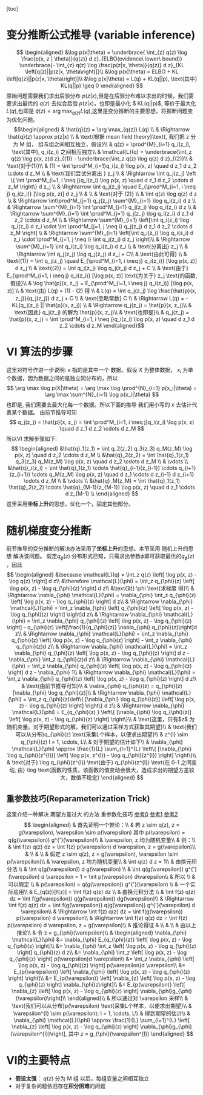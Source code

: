 [toc]
# 变分推断公式推导 (variable inference)
$$
\begin{aligned}
&\log p(x|\theta) = \underbrace{ \int_{z} q(z) \log \frac{p(x, z | \theta)}{q(z)} d z}_{ELBO(evidence\ lower\ bound)} \underbrace{- \int_{z} q(z) \log \frac{p(z|x, \theta)}{q(z)} d z}_{KL \left[q(z)||p(z|x, \theta\right)]}\\
&\log p(x|\theta) = ELBO + KL \left[q(z)||p(z|x, \theta\right)]\\
&\log p(x|\theta) = L(q) + KL(q||p), \text{其中}  KL(q||p) \geq 0 
\end{aligned}
$$
原始问题需要我们求出后验分布 $p(z|x)$,但是在后验分布难以求出的时候，我们需要求出最优的 $q(z)$ 去拟合后验 $p(z|x)$，也即是最小化 $ KL(q||p)$, 等价于最大化 $L(q)$,也即是 $\hat{q}(z) = \arg \max_{q(z)} L(q)$,这里是变分推断的主要思想，将推断问题变为优化问题。
$$\begin{aligned}
& \hat{q}(z) = \arg \max_{q(z)} L(q) \\
& \Rightarrow \hat{q}(z) \approx p(z|x) \\
& \text{根据 mean field theory}\text{, 我们把 z 分为 M 组， 组与组之间相互独立，假设}\\
& q(z) = \prod^{M}_{i=1} q_i(z_i), \text{其中}, q_i(z_i) 之间相互独立\\
& \mathcal{L}(q) = \underbrace{\int_z q(z) \log p(x, z)d z}_{(1)} - \underbrace{\int_z q(z) \log q(z) d z}_{(2)}\\
& \text{对于(1)}\\
& (1) = \int \prod^M_{i=1}q_i(z_i) \log p(x, z) \quad d z_1 d z_2 \cdots d z_M \\
& \text{我们尝试分离出 } z_j \\
& \Rightarrow \int q_j(z_j) \left \{ \int \prod^M_{i=1, i \neq j}q_i(z_i) \log p(x, z) \quad d z_1 d z_2 \cdots d z_M \right\} d z_j \\
& \Rightarrow \int q_j(z_j) \quad E_{\prod^M_{i=1, i \neq j} q_i(z_i)} [\log p(x, z)] d z_j \\
& \\
& \text{对于 (2)} \\
& \int q(z) \log q(z) d z \\
& \Rightarrow \int\prod^M_{j=1} q_j(z_j)  \sum^{M}_{i=1} \log q_i(z_i) d z \\
& \Rightarrow \sum^{M}_{i=1} \int  \prod^M_{j=1} q_j(z_j)  \log q_i(z_i) d z \\
& \Rightarrow \sum^{M}_{i=1} \int  \prod^M_{j=1} q_j(z_j)  \log q_i(z_i) d z_1 d z_2 \cdots d z_M \\
& \Rightarrow \sum^{M}_{i=1} \left[\int q_i(z_i) \log q_i(z_i) d z_i  \cdot \int  \prod^M_{j=1, j \neq i} q_j(z_j) d z_1 d z_2 \cdots d z_M \right] \\
& \Rightarrow \sum^{M}_{i=1} \left[\int q_i(z_i) \log q_i(z_i) d z_i  \cdot  \prod^M_{j=1, j \neq i} \int  q_j(z_j) d z_j \right]\\
& \Rightarrow \sum^{M}_{i=1} \int q_i(z_i) \log q_i(z_i) d z_i  \\
& \text{分离出} z_j \\
& \Rightarrow  \int q_j(z_j) \log q_j(z_j) d z_j + C\\
& \text{由此可得} \\
& \text{(1)} = \int q_j(z_j) \quad E_{\prod^M_{i=1, i \neq j} q_i(z_i)} [\log p(x, z)] d z_j \\
& \text{(2)} = \int q_j(z_j) \log q_j(z_j) d z_j + C \\
& \text{由于} E_{\prod^M_{i=1, i \neq j} q_i(z_i)} [\log p(x, z)]  \text{为关于} z_j \text{的函数,  假设}\\
& \log \hat{p}(x, z_j) = E_{\prod^M_{i=1, i \neq j} q_i(z_i)} [\log p(x, z)] \\
& \text{由} L(q) = (1) - (2) 得 \\
& L(q) = \int q_j(z_j)  \log \frac{\hat{p}(x, z_j)}{q_j(z_j)} d z_j + C \\
& \text{忽略常数} C \\
& \Rightarrow L(q) = - KL[q_j(z_j) || \hat{p}(x, z_j)] \\
& \Rightarrow q_j(z_j) =  \hat{p}(x, z_j)\\
& \text{因此} q_j(z_j) 的解为 \hat{p}(x, z_j)\\
& \text{也即是}\\
& q_j(z_j) = \hat{p}(x, z_j) = \int \prod^M_{i=1, i \neq j}q_i(z_i) \log p(x, z) \quad d z_1 d z_2 \cdots d z_M 
\end{aligned}$$

# VI 算法的步骤
这里对符号作进一步说明: $x$ 指的是其中一个 数据。假设 $X$ 为整体数据， $x_i$ 为单个数据，因为数据之间的是独立同分布的，所以
$$
\arg \max \log p(X|\theta) =  \arg \max \log \prod^{N}_{i=1} p(x_i|\theta)  = \arg \max \sum^{N}_{i=1} \log  p(x_i|\theta)
$$
也即是, 我们需要去最大化每一个数据。所以下面的推导 我们用小写的 $x$ 去估计代表某个数据。
由前节推导可知
$$
q_j(z_j) = \hat{p}(x, z_j) = \int \prod^M_{i=1, i \neq j}q_i(z_i) \log p(x, z) \quad d z_1 d z_2 \cdots d z_M 
$$
所以VI 求解步骤如下:
$$
\begin{aligned}
&\hat{q}_1(z_1) = \int q_2(z_2)  q_3(z_3) q_M(z_M)  \log p(x, z) \quad  d z_2 \cdots d z_M  \\
&\hat{q}_2(z_2) = \int \hat{q}_1(z_1)  q_3(z_3)  q_M(z_M)  \log p(x, z) \quad  d z_2 \cdots d z_M  \\
& \vdots \\
&\hat{q}_i(z_i) = \int \hat{q}_1(z_1) \cdots \hat{q}_{i-1}(z_{i-1}) \cdots q_{i+1}(z_{i+1}) \cdots q_M(z_M) \log p(x, z) \quad  d z_1  \cdots d z_{i-1} d z_{i+1} \cdots d z_M  \\
& \vdots \\
&\hat{q}_M(z_M) = \int \hat{q}_1(z_1)  \hat{q}_2(z_2)  \cdots  \hat{q}_{M-1}(z_{M-1})  \log p(x, z) \quad  d z_1 \cdots d z_{M-1}  \\
\end{aligned}
$$
这里采用**坐标上升**的思想，优化一个，固定其他部分。

# 随机梯度变分推断
前节推导的变分推断的解决办法采用了**坐标上升**的思想。本节采用 随机上升的思想 解决该问题。
假定$q_{\phi}(z)$ 分布形式已知，只需求出参数$\phi$即可获取最优的$q_{\phi}(z)$ ，因此
$$
\begin{aligned}
&\because \mathcal{L}(q) = \int_z q(z) \left[ \log p(x, z) - \log q(z) \right] d z\\
&\therefore \mathcal{L}(\phi) = \int_z q_{\phi}(z) \left[ \log p(x, z) - \log q_{\phi}(z) \right] d z\\
&\text{对} \phi \text{求梯度 得}\\
& \Rightarrow \nabla_{\phi}  \mathcal{L}(\phi) = \nabla_{\phi}  \int_z q_{\phi}(z) \left[ \log p(x, z) - \log q_{\phi}(z) \right] d z\\
& \Rightarrow \nabla_{\phi}  \mathcal{L}(\phi) = \int_z \nabla_{\phi}  \left[ q_{\phi}(z) \left[ \log p(x, z) - \log q_{\phi}(z) \right] \right]d z\\
& \Rightarrow \nabla_{\phi}  \mathcal{L}(\phi) = \int_z \nabla_{\phi}   q_{\phi}(z) \left[ \log p(x, z) - \log q_{\phi}(z) \right] - q_{\phi}(z) \left[\frac{1}{q_{\phi}(z)}  \nabla_{\phi} q_{\phi}(z)\right]d z\\
& \Rightarrow \nabla_{\phi}  \mathcal{L}(\phi) = \int_z \nabla_{\phi}   q_{\phi}(z) \left[ \log p(x, z) - \log q_{\phi}(z) \right] - \int_z \nabla_{\phi} q_{\phi}(z)d z\\
& \Rightarrow \nabla_{\phi}  \mathcal{L}(\phi) = \int_z \nabla_{\phi}   q_{\phi}(z) \left[ \log p(x, z) - \log q_{\phi}(z) \right] d z - \nabla_{\phi} \int_z  q_{\phi}(z)d z\\
& \Rightarrow \nabla_{\phi}  \mathcal{L}(\phi) = \int_z \nabla_{\phi}   q_{\phi}(z) \left[ \log p(x, z) - \log q_{\phi}(z) \right] d z - \nabla_{\phi} 1\\
& \Rightarrow \nabla_{\phi}  \mathcal{L}(\phi) = \int_z \nabla_{\phi}   q_{\phi}(z) \left[ \log p(x, z) - \log q_{\phi}(z) \right] d z\\
& \text{由前节推导可知}\\
& \nabla_{\phi}   q_{\phi}(z)  = q_{\phi}(z) [\nabla_{\phi} \log q_{\phi}(z)]\\
& \Rightarrow \nabla_{\phi}  \mathcal{L}(\phi) = \int_z q_{\phi}(z)\left\{ [\nabla_{\phi} \log q_{\phi}(z)] \left[ \log p(x, z) - \log q_{\phi}(z) \right] \right\} d z\\
& \Rightarrow \nabla_{\phi}  \mathcal{L}(\phi) = E_{q_{\phi}(z) } \left\{ [\nabla_{\phi} \log q_{\phi}(z)] \left[ \log p(x, z) - \log q_{\phi}(z) \right] \right\}\\
& \text{这里，只有$z$ 为随机变量。对于期望形式的解，我们可以通过采样方式获取其期望}\\
& \text{我们可以从分布}q_{\phi}(z) \text{采集L个样本，以便求出期望}\\
& z^{l} \sim q_{\phi}(z) l = 1, \cdots, L\\
& 对于期望的估计如下\\
& \nabla_{\phi}  \mathcal{L}(\phi) \approx
\frac{1}{L} \sum_{l=1}^{L} \left\{ [\nabla_{\phi} \log q_{\phi}(z^{l})] \left[ \log p(x, z^{l}) - \log q_{\phi}(z^{l}) \right] \right\}\\
& \text{对于}  \log q_{\phi}(z^{l}) \text{由于} q_{\phi}(z^{l}) \text{在 0-1 之间变动, 由} \log \text{函数的性质，该函数的值变动会很大，造成求出的期望方差较大，数值不稳定}
\end{aligned}
$$
## 重参数技巧(Reparameterization Trick)
这里介绍一种解决 期望方差过大 的方法 重参数化技巧
[参考0](https://github.com/WallE-Chang/SGVI/blob/master/SGVI.pdf)
[参考1](https://arxiv.org/pdf/1312.6114.pdf)
[参考2](https://arxiv.org/pdf/1401.0118.pdf)
$$
\begin{aligned}
& 首先证明一个推论：\\
& 若  z \sim q(z),  z = g(\varepsilon), \varepsilon \sim p(\varepsilon) 其中 p(\varepsilon) = q(g(\varepsilon)) g^{'}(\varepsilon)\\
& \varepsilon, z 均为随机变量\\
& 则：\\
& \int f(z) q(z) dz = \int f(z) p(\varepsilon) d \varepsilon, z = g(\varepsilon)\\
& \\
& \\
& 假定 z \sim q(z),  z = g(\varepsilon), \varepsilon \sim p(\varepsilon)\\
& \varepsilon, z 均为随机变量\\
& \int q(z) d z = 1\\
& 由换元积分法 \\
& \int q(g(\varepsilon)) d g(\varepsilon) \\
& \int q(g(\varepsilon)) g^{'}(\varepsilon) d \varepsilon  =  1 = \int p(\varepsilon)  d\varepsilon\\
& 所以 \\
& 可以假定 \\
& p(\varepsilon) = q(g(\varepsilon)) g^{'}(\varepsilon) \\
& 一个实际应用\\
& E_{q(z)}[f(z)] = \int f(z) q(z) dz \\
& 由换元积分法 \\
& \int f(z) q(z) dz = \int f(g(\varepsilon)) q(g(\varepsilon)) dg(\varepsilon)\\
& \Rightarrow \int f(z) q(z) dz = \int f(g(\varepsilon)) q(g(\varepsilon)) g^{'}(\varepsilon) d \varepsilon\\
& \Rightarrow \int f(z) q(z) dz = \int f(g(\varepsilon)) p(\varepsilon) d \varepsilon\\
& \Rightarrow \int f(z) q(z) dz = \int f(z) p(\varepsilon) d \varepsilon, z = g(\varepsilon)\\
& 推论得证
& \\
& \\
& 由以上推论\\
& 令 z = g_{\phi}(\varepsilon)\\
&  \begin{aligned}
\nabla_{\phi}  \mathcal{L}(\phi) &= \nabla_{\phi}  E_{q_{\phi}(z)} \left[ \log p(x, z) - \log q_{\phi}(z) \right]\\
&= \nabla_{\phi}  \int_z  \left[ \log p(x, z) - \log q_{\phi}(z) \right] q_{\phi}(z) d z\\
&=  \nabla_{\phi}  \int_z  \left[ \log p(x, z) - \log q_{\phi}(z) \right] p(\varepsilon)d \varepsilon\\
&= \int_z  \nabla_{\phi} \left[ \log p(x, z) - \log q_{\phi}(z) \right] p(\varepsilon)d \varepsilon\\
&= E_{p(\varepsilon)} \left[ \nabla_{\phi} \left[ \log p(x, z) - \log q_{\phi}(z) \right] \right]\\
&= E_{p(\varepsilon)} \left[ \nabla_{z} \left[ \log p(x, z) - \log q_{\phi}(z) \right] \nabla_{\phi}z\right]\\
&= E_{p(\varepsilon)} \left[ \nabla_{z} \left[ \log p(x, z) - \log q_{\phi}(z) \right] \nabla_{\phi}g_{\phi}(\varepsilon)\right]\\
\end{aligned}\\
& 所以通过对 \varepsilon 采样\\
& \text{我们可以从分布}p(\varepsilon) \text{采集L个样本，以便求出期望}\\
& \varepsilon^{l} \sim p(\varepsilon); l = 1, \cdots, L\\
& 得到期望的估计\\
& \nabla_{\phi}  \mathcal{L}(\phi) \approx
\frac{1}{L} \sum_{l=1}^{L} \left[ \nabla_{z} \left[ \log p(x, z) - \log q_{\phi}(z) \right] \nabla_{\phi}g_{\phi}(\varepsilon^{l})\right], 其中 z = g_{\phi}(\varepsilon^{l})
\end{aligned}
$$

# VI的主要特点
- **假设太强**： $q(z)$ 分为 M 组 以后，每组变量之间相互独立
- 对于复杂问题依旧存在**积分困难**的问题